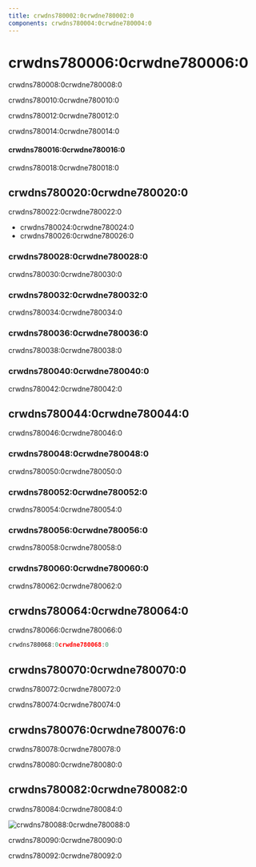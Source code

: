 ```yaml
---
title: crwdns780002:0crwdne780002:0
components: crwdns780004:0crwdne780004:0
---
```

# crwdns780006:0crwdne780006:0

<p class="description">crwdns780008:0crwdne780008:0</p>

crwdns780010:0crwdne780010:0

crwdns780012:0crwdne780012:0

crwdns780014:0crwdne780014:0

#### crwdns780016:0crwdne780016:0

crwdns780018:0crwdne780018:0

## crwdns780020:0crwdne780020:0

crwdns780022:0crwdne780022:0

- crwdns780024:0crwdne780024:0
- crwdns780026:0crwdne780026:0

### crwdns780028:0crwdne780028:0

crwdns780030:0crwdne780030:0

### crwdns780032:0crwdne780032:0

crwdns780034:0crwdne780034:0

### crwdns780036:0crwdne780036:0

crwdns780038:0crwdne780038:0

### crwdns780040:0crwdne780040:0

crwdns780042:0crwdne780042:0

## crwdns780044:0crwdne780044:0

crwdns780046:0crwdne780046:0

### crwdns780048:0crwdne780048:0

crwdns780050:0crwdne780050:0

### crwdns780052:0crwdne780052:0

crwdns780054:0crwdne780054:0

### crwdns780056:0crwdne780056:0

crwdns780058:0crwdne780058:0

### crwdns780060:0crwdne780060:0

crwdns780062:0crwdne780062:0

## crwdns780064:0crwdne780064:0

crwdns780066:0crwdne780066:0

```jsx
crwdns780068:0crwdne780068:0
```

## crwdns780070:0crwdne780070:0

crwdns780072:0crwdne780072:0

crwdns780074:0crwdne780074:0

## crwdns780076:0crwdne780076:0

crwdns780078:0crwdne780078:0

crwdns780080:0crwdne780080:0

## crwdns780082:0crwdne780082:0

crwdns780084:0crwdne780084:0

![crwdns780088:0crwdne780088:0](crwdns780086:0crwdne780086:0)

crwdns780090:0crwdne780090:0

crwdns780092:0crwdne780092:0